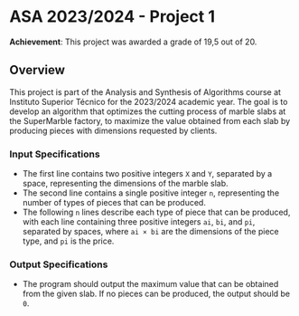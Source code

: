 # ASA 2023/2024 - Project 1

**Achievement**: This project was awarded a grade of 19,5 out of 20.

## Overview

This project is part of the Analysis and Synthesis of Algorithms course at Instituto Superior Técnico for the 2023/2024 academic year. The goal is to develop an algorithm that optimizes the cutting process of marble slabs at the SuperMarble factory, to maximize the value obtained from each slab by producing pieces with dimensions requested by clients.

### Input Specifications

- The first line contains two positive integers `X` and `Y`, separated by a space, representing the dimensions of the marble slab.
- The second line contains a single positive integer `n`, representing the number of types of pieces that can be produced.
- The following `n` lines describe each type of piece that can be produced, with each line containing three positive integers `ai`, `bi`, and `pi`, separated by spaces, where `ai × bi` are the dimensions of the piece type, and `pi` is the price.

### Output Specifications

- The program should output the maximum value that can be obtained from the given slab. If no pieces can be produced, the output should be `0`.
